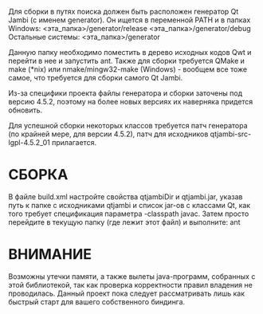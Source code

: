Для сборки в путях поиска должен быть расположен генератор Qt Jambi (c именем generator).
Он ищется в переменной PATH и в папках
Windows:
    <эта_папка>/generator/release
    <эта_папка>/generator/debug
Остальные системы:
    <эта_папка>/generator

Данную папку необходимо поместить в дерево исходных кодов Qwt и перейти в нее и запустить ant.
Также для сборки требуется QMake и make (*nix) или nmake/mingw32-make (Windows) - вообщем все тоже
самое, что требуется для сборки самого Qt Jambi.

Из-за специфики проекта файлы генератора и сборки заточены под версию 4.5.2, поэтому на более новых
версиях их наверняка придется обновить.

Для успешной сборки некоторых классов требуется патч генератора (по крайней мере, для версии 4.5.2),
патч для исходников qtjambi-src-lgpl-4.5.2_01 прилагается.

СБОРКА
======
В файле build.xml настройте свойства qtjambiDir и qtjambi.jar, указав путь к папке с исходниками qtjambi
и список jar-ов с классами Qt, как того требует спецификация параметра -classpath javac.
Затем просто перейдите в текущую папку (где лежит этот файл) и выполните:
    ant

ВНИМАНИЕ
========
Возможны утечки памяти, а также вылеты java-программ, собранных с этой библиотекой, так как проверка
корректности правил владения не проводилась. Данный проект пока следует рассматривать лишь как быстрый
старт для вашего собственного биндинга.